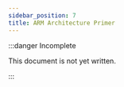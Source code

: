 ```yaml
---
sidebar_position: 7
title: ARM Architecture Primer
---
```


:::danger Incomplete

This document is not yet written.

:::

